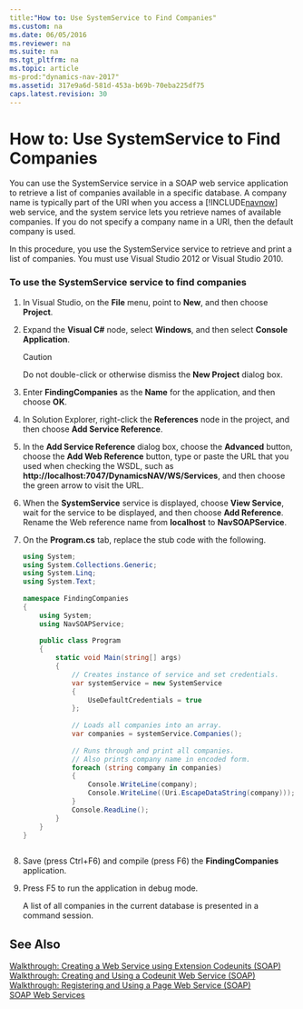 ```yaml
---
title:"How to: Use SystemService to Find Companies"
ms.custom: na
ms.date: 06/05/2016
ms.reviewer: na
ms.suite: na
ms.tgt_pltfrm: na
ms.topic: article
ms-prod:"dynamics-nav-2017"
ms.assetid: 317e9a6d-581d-453a-b69b-70eba225df75
caps.latest.revision: 30
---
```

# How to: Use SystemService to Find Companies
You can use the SystemService service in a SOAP web service application to retrieve a list of companies available in a specific database. A company name is typically part of the URI when you access a [!INCLUDE[navnow](includes/navnow_md.md)] web service, and the system service lets you retrieve names of available companies. If you do not specify a company name in a URI, then the default company is used.  
  
 In this procedure, you use the SystemService service to retrieve and print a list of companies. You must use Visual Studio 2012 or Visual Studio 2010.  
  
### To use the SystemService service to find companies  
  
1.  In Visual Studio, on the **File** menu, point to **New**, and then choose **Project**.  
  
2.  Expand the **Visual C\#** node, select **Windows**, and then select **Console Application**.  
  
    > [!CAUTION]  
    >  Do not double\-click or otherwise dismiss the **New Project** dialog box.  
  
3.  Enter **FindingCompanies** as the **Name** for the application, and then choose **OK**.  
  
4.  In Solution Explorer, right\-click the **References** node in the project, and then choose **Add Service Reference**.  
  
5.  In the **Add Service Reference** dialog box, choose the **Advanced** button, choose the **Add Web Reference** button, type or paste the URL that you used when checking the WSDL, such as **http:\/\/localhost:7047\/DynamicsNAV\/WS\/Services**, and then choose the green arrow to visit the URL.  
  
6.  When the **SystemService** service is displayed, choose **View Service**, wait for the service to be displayed, and then choose **Add Reference**. Rename the Web reference name from **localhost** to **NavSOAPService**.  
  
7.  On the **Program.cs** tab, replace the stub code with the following.  
  
    ```c#  
    using System;  
    using System.Collections.Generic;  
    using System.Linq;  
    using System.Text;  
  
    namespace FindingCompanies  
    {  
        using System;  
        using NavSOAPService;  
  
        public class Program  
        {  
            static void Main(string[] args)  
            {  
                // Creates instance of service and set credentials.  
                var systemService = new SystemService  
                {  
                    UseDefaultCredentials = true  
                };  
  
                // Loads all companies into an array.  
                var companies = systemService.Companies();  
  
                // Runs through and print all companies.  
                // Also prints company name in encoded form.  
                foreach (string company in companies)  
                {  
                    Console.WriteLine(company);  
                    Console.WriteLine((Uri.EscapeDataString(company)));  
                }  
                Console.ReadLine();  
            }  
        }  
    }  
  
    ```  
  
8.  Save \(press Ctrl\+F6\) and compile \(press F6\) the **FindingCompanies** application.  
  
9. Press F5 to run the application in debug mode.  
  
     A list of all companies in the current database is presented in a command session.  
  
## See Also  
 [Walkthrough: Creating a Web Service using Extension Codeunits \(SOAP\)](../Topic/Walkthrough:%20Creating%20a%20Web%20Service%20using%20Extension%20Codeunits%20\(SOAP\).md)   
 [Walkthrough: Creating and Using a Codeunit Web Service \(SOAP\)](../Topic/Walkthrough:%20Creating%20and%20Using%20a%20Codeunit%20Web%20Service%20\(SOAP\).md)   
 [Walkthrough: Registering and Using a Page Web Service \(SOAP\)](../Topic/Walkthrough:%20Registering%20and%20Using%20a%20Page%20Web%20Service%20\(SOAP\).md)   
 [SOAP Web Services](SOAP-Web-Services.md)